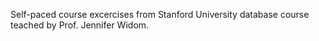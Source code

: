 Self-paced course excercises from Stanford University database course teached by Prof. Jennifer Widom.

